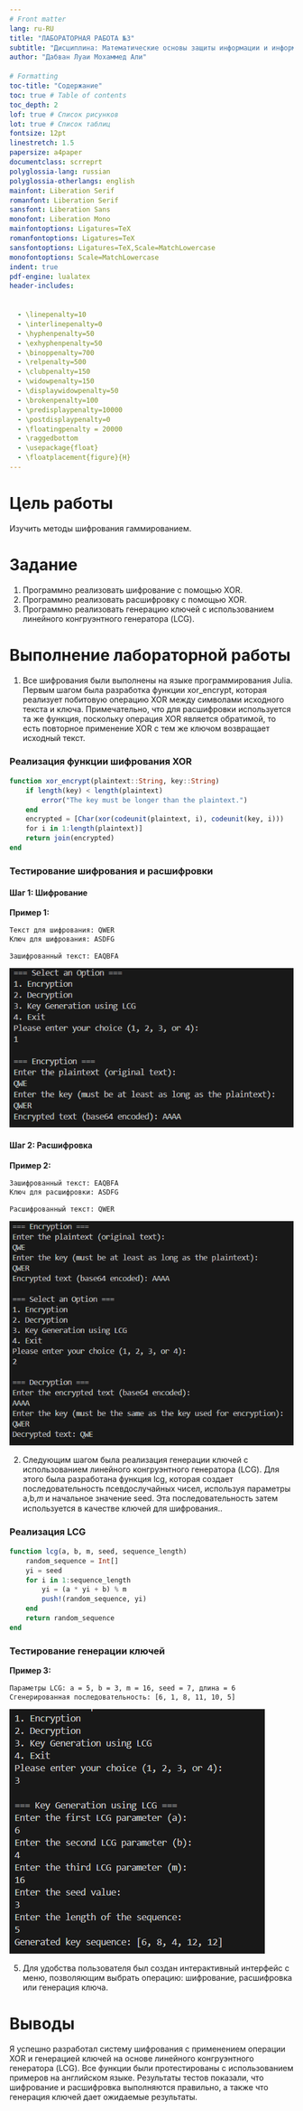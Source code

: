 ```yaml
---
# Front matter
lang: ru-RU
title: "ЛАБОРАТОРНАЯ РАБОТА №3"
subtitle: "Дисциплина: Математические основы защиты информации и информационной безопасности"
author: "Дабван Луаи Мохаммед Али"

# Formatting
toc-title: "Содержание"
toc: true # Table of contents
toc_depth: 2
lof: true # Список рисунков
lot: true # Список таблиц
fontsize: 12pt
linestretch: 1.5
papersize: a4paper
documentclass: scrreprt
polyglossia-lang: russian
polyglossia-otherlangs: english
mainfont: Liberation Serif
romanfont: Liberation Serif
sansfont: Liberation Sans
monofont: Liberation Mono
mainfontoptions: Ligatures=TeX
romanfontoptions: Ligatures=TeX
sansfontoptions: Ligatures=TeX,Scale=MatchLowercase
monofontoptions: Scale=MatchLowercase
indent: true
pdf-engine: lualatex
header-includes:


  - \linepenalty=10
  - \interlinepenalty=0
  - \hyphenpenalty=50
  - \exhyphenpenalty=50
  - \binoppenalty=700
  - \relpenalty=500
  - \clubpenalty=150
  - \widowpenalty=150
  - \displaywidowpenalty=50
  - \brokenpenalty=100
  - \predisplaypenalty=10000
  - \postdisplaypenalty=0
  - \floatingpenalty = 20000
  - \raggedbottom
  - \usepackage{float}
  - \floatplacement{figure}{H}
---
```


# Цель работы

Изучить методы шифрования гаммированием.

# Задание

1. Программно реализовать шифрование с помощью XOR.
2. Программно реализовать расшифровку с помощью XOR.
3. Программно реализовать генерацию ключей с использованием линейного конгруэнтного генератора (LCG).

# Выполнение лабораторной работы

1) Все шифрования были выполнены на языке программирования Julia. Первым шагом была разработка функции xor_encrypt, которая реализует побитовую операцию XOR между символами исходного текста и ключа. Примечательно, что для расшифровки используется та же функция, поскольку операция XOR является обратимой, то есть повторное применение XOR с тем же ключом возвращает исходный текст.

### Реализация функции шифрования XOR

```julia
function xor_encrypt(plaintext::String, key::String)
    if length(key) < length(plaintext)
        error("The key must be longer than the plaintext.")
    end
    encrypted = [Char(xor(codeunit(plaintext, i), codeunit(key, i)))
    for i in 1:length(plaintext)]
    return join(encrypted)
end
```

### Тестирование шифрования и расшифровки

#### Шаг 1: Шифрование

**Пример 1:**

```plaintext
Текст для шифрования: QWER
Ключ для шифрования: ASDFG
```

```plaintext
Зашифрованный текст: EAQBFA
```

![Результат шифрования](image/imj00.png)

#### Шаг 2: Расшифровка

**Пример 2:**

```plaintext
Зашифрованный текст: EAQBFA
Ключ для расшифровки: ASDFG
```

```plaintext
Расшифрованный текст: QWER
```

![Результат расшифровки](image/imj01.png)

2) Следующим шагом была реализация генерации ключей с использованием линейного конгруэнтного генератора (LCG). Для этого была разработана функция lcg, которая создает последовательность псевдослучайных чисел, используя параметры a,b,𝑚 и начальное значение seed. Эта последовательность затем используется в качестве ключей для шифрования..

### Реализация LCG

```julia
function lcg(a, b, m, seed, sequence_length)
    random_sequence = Int[]
    yi = seed
    for i in 1:sequence_length
        yi = (a * yi + b) % m
        push!(random_sequence, yi)
    end
    return random_sequence
end
```

### Тестирование генерации ключей

**Пример 3:**

```plaintext
Параметры LCG: a = 5, b = 3, m = 16, seed = 7, длина = 6
Сгенерированная последовательность: [6, 1, 8, 11, 10, 5]
```

![Результат генерации ключей LCG](image/imj02.png)

5) Для удобства пользователя был создан интерактивный интерфейс с меню, позволяющим выбрать операцию: шифрование, расшифровка или генерация ключа.

# Выводы

Я успешно разработал систему шифрования с применением операции XOR и генерацией ключей на основе линейного конгруэнтного генератора (LCG). Все функции были протестированы с использованием примеров на английском языке. Результаты тестов показали, что шифрование и расшифровка выполняются правильно, а также что генерация ключей дает ожидаемые результаты.